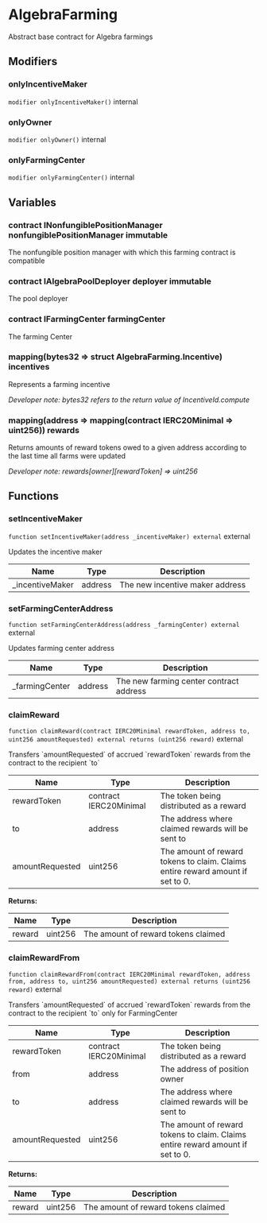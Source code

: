 

# AlgebraFarming


Abstract base contract for Algebra farmings




## Modifiers
### onlyIncentiveMaker


`modifier onlyIncentiveMaker()`  internal







### onlyOwner


`modifier onlyOwner()`  internal







### onlyFarmingCenter


`modifier onlyFarmingCenter()`  internal









## Variables
### contract INonfungiblePositionManager nonfungiblePositionManager immutable

The nonfungible position manager with which this farming contract is compatible

### contract IAlgebraPoolDeployer deployer immutable

The pool deployer

### contract IFarmingCenter farmingCenter 

The farming Center

### mapping(bytes32 &#x3D;&gt; struct AlgebraFarming.Incentive) incentives 

Represents a farming incentive

*Developer note: bytes32 refers to the return value of IncentiveId.compute*
### mapping(address &#x3D;&gt; mapping(contract IERC20Minimal &#x3D;&gt; uint256)) rewards 

Returns amounts of reward tokens owed to a given address according to the last time all farms were updated

*Developer note: rewards[owner][rewardToken] &#x3D;&gt; uint256*

## Functions
### setIncentiveMaker


`function setIncentiveMaker(address _incentiveMaker) external`  external

Updates the incentive maker



| Name | Type | Description |
| ---- | ---- | ----------- |
| _incentiveMaker | address | The new incentive maker address |


### setFarmingCenterAddress


`function setFarmingCenterAddress(address _farmingCenter) external`  external

Updates farming center address



| Name | Type | Description |
| ---- | ---- | ----------- |
| _farmingCenter | address | The new farming center contract address |


### claimReward


`function claimReward(contract IERC20Minimal rewardToken, address to, uint256 amountRequested) external returns (uint256 reward)`  external

Transfers &#x60;amountRequested&#x60; of accrued &#x60;rewardToken&#x60; rewards from the contract to the recipient &#x60;to&#x60;



| Name | Type | Description |
| ---- | ---- | ----------- |
| rewardToken | contract IERC20Minimal | The token being distributed as a reward |
| to | address | The address where claimed rewards will be sent to |
| amountRequested | uint256 | The amount of reward tokens to claim. Claims entire reward amount if set to 0. |

**Returns:**

| Name | Type | Description |
| ---- | ---- | ----------- |
| reward | uint256 | The amount of reward tokens claimed |

### claimRewardFrom


`function claimRewardFrom(contract IERC20Minimal rewardToken, address from, address to, uint256 amountRequested) external returns (uint256 reward)`  external

Transfers &#x60;amountRequested&#x60; of accrued &#x60;rewardToken&#x60; rewards from the contract to the recipient &#x60;to&#x60;
only for FarmingCenter



| Name | Type | Description |
| ---- | ---- | ----------- |
| rewardToken | contract IERC20Minimal | The token being distributed as a reward |
| from | address | The address of position owner |
| to | address | The address where claimed rewards will be sent to |
| amountRequested | uint256 | The amount of reward tokens to claim. Claims entire reward amount if set to 0. |

**Returns:**

| Name | Type | Description |
| ---- | ---- | ----------- |
| reward | uint256 | The amount of reward tokens claimed |




